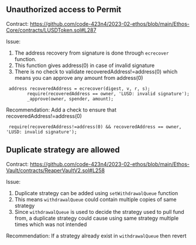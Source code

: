 ## Unauthorized access to Permit

Contract:
https://github.com/code-423n4/2023-02-ethos/blob/main/Ethos-Core/contracts/LUSDToken.sol#L287

Issue:

1. The address recovery from signature is done through `ecrecover` function.
2. This function gives address(0) in case of invalid signature
3. There is no check to validate recoveredAddress!=address(0) which means you can approve any amount from address(0)

```
 address recoveredAddress = ecrecover(digest, v, r, s);
        require(recoveredAddress == owner, 'LUSD: invalid signature');
        _approve(owner, spender, amount);
```

Recommendation:
Add a check to ensure that recoveredAddress!=address(0)

```
 require(recoveredAddress!=address(0) && recoveredAddress == owner, 'LUSD: invalid signature');
```


## Duplicate strategy are allowed

Contract:
https://github.com/code-423n4/2023-02-ethos/blob/main/Ethos-Vault/contracts/ReaperVaultV2.sol#L258

Issue:

1. Duplicate strategy can be added using `setWithdrawalQueue` function
2. This means `withdrawalQueue` could contain multiple copies of same strategy
3. Since `withdrawalQueue` is used to decide the strategy used to pull fund from, a duplicate strategy could cause using same strategy multiple times which was not intended

Recommendation:
If a strategy already exist in `withdrawalQueue` then revert